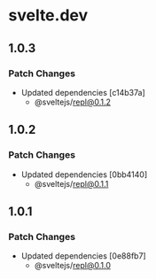 # svelte.dev

## 1.0.3

### Patch Changes

- Updated dependencies [c14b37a]
  - @sveltejs/repl@0.1.2

## 1.0.2

### Patch Changes

- Updated dependencies [0bb4140]
  - @sveltejs/repl@0.1.1

## 1.0.1

### Patch Changes

- Updated dependencies [0e88fb7]
  - @sveltejs/repl@0.1.0
